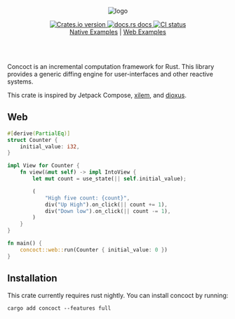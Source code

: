 <p align="center">
  <img alt="logo" src="./logo.png">
</p>

<div align="center">
 <a href="https://crates.io/crates/concoct">
    <img src="https://img.shields.io/crates/v/concoct?style=flat-square"
    alt="Crates.io version" />
  </a>
  <a href="https://docs.rs/concoct">
    <img src="https://img.shields.io/badge/docs-latest-blue.svg?style=flat-square"
      alt="docs.rs docs" />
  </a>
   <a href="https://github.com/concoct-rs/concoct/actions">
    <img src="https://github.com/matthunz/concoct/actions/workflows/rust.yml/badge.svg"
      alt="CI status" />
  </a>
</div>

<div align="center">
 <a href="https://github.com/concoct-rs/concoct/tree/main/concoct_examples">Native Examples</a>
  |
 <a href="https://github.com/concoct-rs/concoct/tree/main/web_examples">Web Examples</a>
</div>

<br /><br />

Concoct is an incremental computation framework for Rust.
This library provides a generic diffing engine for user-interfaces and other reactive systems.

This crate is inspired by Jetpack Compose, [xilem](https://github.com/linebender/xilem), and [dioxus](https://github.com/dioxuslabs/dioxus).

## Web
```rust
#[derive(PartialEq)]
struct Counter {
    initial_value: i32,
}

impl View for Counter {
    fn view(&mut self) -> impl IntoView {
        let mut count = use_state(|| self.initial_value);

        (
            "High five count: {count}",
            div("Up High").on_click(|| count += 1),
            div("Down low").on_click(|| count -= 1),
        )
    }
}

fn main() {
    concoct::web::run(Counter { initial_value: 0 })
}
```

## Installation
This crate currently requires rust nightly.
You can install concoct by running:
```
cargo add concoct --features full
```
